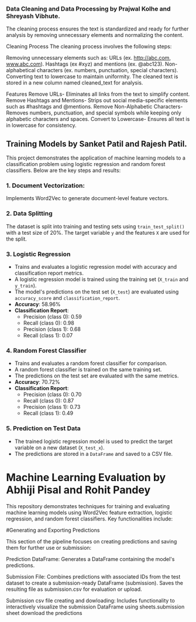 ### Data Cleaning and Data Processing by Prajwal Kolhe and Shreyash Vibhute.
 
The cleaning process ensures the text is standardized and ready for further analysis by removing unnecessary elements and normalizing the content.

Cleaning Process
The cleaning process involves the following steps:

Removing unnecessary elements such as:
URLs (ex. http://abc.com, www.abc.com).
Hashtags (ex #xyz) and mentions (ex. @abc123).
Non-alphabetical characters (ex. numbers, punctuation, special characters).
Converting text to lowercase to maintain uniformity.
The cleaned text is stored in a new column named cleaned_text for analysis.

Features
Remove URLs- Eliminates all links from the text to simplify content.
Remove Hashtags and Mentions- Strips out social media-specific elements such as #hashtags and @mentions.
Remove Non-Alphabetic Characters- Removes numbers, punctuation, and special symbols while keeping only alphabetic characters and spaces.
Convert to Lowercase- Ensures all text is in lowercase for consistency.



## Training Models by Sanket Patil and Rajesh Patil.

This project demonstrates the application of machine learning models to a classification problem using logistic regression and random forest classifiers. Below are the key steps and results:
### 1. Document Vectorization: 
Implements Word2Vec to generate document-level feature vectors.

### 2. **Data Splitting**
The dataset is split into training and testing sets using `train_test_split()` with a test size of 20%. The target variable `y` and the features `X` are used for the split.

### 3. **Logistic Regression**
- Trains and evaluates a logistic regression model with accuracy and classification report metrics.
- A logistic regression model is trained using the training set (`X_train` and `y_train`).
- The model's predictions on the test set (`X_test`) are evaluated using `accuracy_score` and `classification_report`.
- **Accuracy**: 58.96%
- **Classification Report**: 
  - Precision (class 0): 0.59
  - Recall (class 0): 0.98
  - Precision (class 1): 0.68
  - Recall (class 1): 0.07

### 4. **Random Forest Classifier**
- Trains and evaluates a random forest classifier for comparison.
- A random forest classifier is trained on the same training set.
- The predictions on the test set are evaluated with the same metrics.
- **Accuracy**: 70.72%
- **Classification Report**: 
  - Precision (class 0): 0.70
  - Recall (class 0): 0.87
  - Precision (class 1): 0.73
  - Recall (class 1): 0.49

### 5. **Prediction on Test Data**
- The trained logistic regression model is used to predict the target variable on a new dataset (`X_test_x`).
- The predictions are stored in a `DataFrame` and saved to a CSV file.





# Machine Learning Evaluation by Abhiji Pisal and Rohit Pandey

This repository demonstrates techniques for training and evaluating machine learning models using Word2Vec feature extraction, logistic regression, and random forest classifiers. Key functionalities include:

#Generating and Exporting Predictions

This section of the pipeline focuses on creating predictions and saving them for further use or submission:

Prediction DataFrame:
Generates a DataFrame  containing the model's predictions.

Submission File:
Combines predictions with associated IDs from the test dataset to create a submission-ready DataFrame (submission).
Saves the resulting file as submission.csv for evaluation or upload.

Submission csv file creating and dowloading:
Includes functionality to interactively visualize the submission DataFrame using sheets.submission sheet download the predictions


